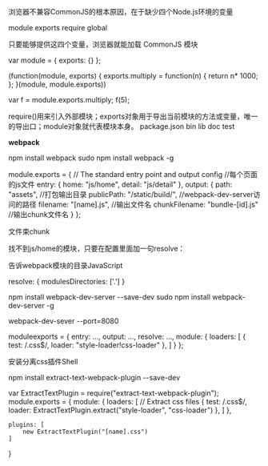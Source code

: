 浏览器不兼容CommonJS的根本原因，在于缺少四个Node.js环境的变量

module  exports  require global

只要能够提供这四个变量，浏览器就能加载 CommonJS 模块

var module = {
    exports: {}
};

(function(module, exports) {
        exports.multiply = function(n) {
        return n* 1000;
    };
}(module, module.exports))

var f = module.exports.multiply;
f(5);

require()用来引入外部模块；exports对象用于导出当前模块的方法或变量，唯一的导出口；module对象就代表模块本身。 
package.json
bin
lib 
doc 
test


**webpack**

npm install webpack
sudo npm install webpack -g

module.exports = {
    // The standard entry point and output config
    //每个页面的js文件
    entry: {
        home: "js/home",
        detail: "js/detail"
    },
    output: {
        path: "assets",                   //打包输出目录
        publicPath: "/static/build/",     //webpack-dev-server访问的路径
        filename: "[name].js",            //输出文件名
        chunkFilename: "bundle-[id].js"   //输出chunk文件名
    }
};

文件束chunk

找不到js/home的模块，只要在配置里面加一句resolve：

告诉webpack模块的目录JavaScript

resolve: {
    modulesDirectories: ['.']
}


npm install webpack-dev-server --save-dev
sudo npm install webpack-dev-server -g

webpack-dev-sever --port=8080

moduleexports = {
    entry: ...,
    output: ...,
    resolve: ...,
    module: {
    loaders: [
    {
        test: /\.css$/,
        loader: "style-loader!css-loader"
    },
    ]
}
};


安装分离css插件Shell

npm install extract-text-webpack-plugin --save-dev


var ExtractTextPlugin = require("extract-text-webpack-plugin");
module.exports = {
    module: {
        loaders: [
            // Extract css files
            {
                test: /\.css$/,
                loader: ExtractTextPlugin.extract("style-loader", "css-loader")
            },
        ]
    },

    plugins: [
        new ExtractTextPlugin("[name].css")
    ]
}

